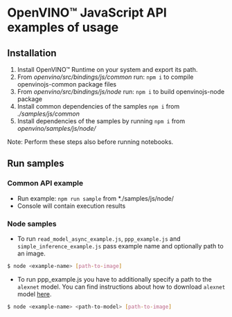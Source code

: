 # OpenVINO™ JavaScript API examples of usage

## Installation
1. Install OpenVINO™ Runtime on your system and export its path.
2. From *openvino/src/bindings/js/common* run: `npm i` to compile openvinojs-common package files
3. From *openvino/src/bindings/js/node* run: `npm i` to build openvinojs-node package
4. Install common dependencies of the samples `npm i` from *./samples/js/common*
5. Install dependencies of the samples by running `npm i` from *openvino/samples/js/node/*

Note: Perform these steps also before running notebooks.

## Run samples

### Common API example

- Run example: `npm run sample` from *./samples/js/node/
- Console will contain execution results

### Node samples
- To run `read_model_async_example.js`, `ppp_example.js` and `simple_inference_example.js` pass example name and optionally path to an image.
```sh
$ node <example-name> [path-to-image]
```

- To run ppp_example.js you have to additionally specify a path to the `alexnet` model.
You can find instructions about how to download `alexnet` model [here](https://docs.openvino.ai/latest/omz_models_model_alexnet.html#doxid-omz-models-model-alexnet).
```sh
$ node <example-name> <path-to-model> [path-to-image]
```


